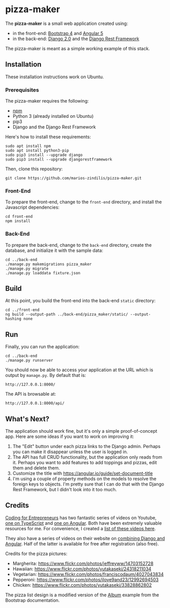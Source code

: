# pizza-maker #

The **pizza-maker** is a small web application created using:

*   in the front-end: [Bootstrap 4][1] and [Angular 5][2]
*   in the back-end: [Django 2.0][3] and the [Django Rest Framework][4]

The pizza-maker is meant as a simple working example of this stack.

## Installation ##

These installation instructions work on Ubuntu.

### Prerequisites ###

The pizza-maker requires the following:

*   [npm][5]
*   Python 3 (already installed on Ubuntu)
*   pip3
*   Django and the Django Rest Framework

Here's how to install these requirements:

```
sudo apt install npm
sudo apt install python3-pip
sudo pip3 install --upgrade django
sudo pip3 install --upgrade djangorestframework
```

Then, clone this repository:

```
git clone https://github.com/marios-zindilis/pizza-maker.git
```

### Front-End ###

To prepare the front-end, change to the `front-end` directory, and install the
Javascript dependencies:

```
cd front-end
npm install
```

### Back-End ###

To prepare the back-end, change to the `back-end` directory, create the
database, and initialize it with the sample data:

```
cd ../back-end
./manage.py makemigrations pizza_maker
./manage.py migrate
./manage.py loaddata fixture.json
```

## Build ##

At this point, you build the front-end into the back-end `static` directory:

```
cd ../front-end
ng build --output-path ../back-end/pizza_maker/static/ --output-hashing none
```

## Run ##

Finally, you can run the application:

```
cd ../back-end
./manage.py runserver
```

You should now be able to access your application at the URL which is output
by `manage.py`. By default that is:

    http://127.0.0.1:8000/

The API is browsable at:

    http://127.0.0.1:8000/api/

## What's Next? ##

The application should work fine, but it's only a simple proof-of-concept app.
Here are some ideas if you want to work on improving it:

1.  The "Edit" button under each pizza links to the Django admin. Perhaps you
    can make it disappear unless the user is logged in.
2.  The API has full CRUD functionality, but the application only reads from
    it. Perhaps you want to add features to add toppings and pizzas, edit them
    and delete them.
3.  Customize the title with https://angular.io/guide/set-document-title
4.  I'm using a couple of property methods on the models to resolve the
    foreign keys to objects. I'm pretty sure that I can do that with the
    Django Rest Framework, but I didn't look into it too much.

## Credits ##

[Coding for Entrepreneurs][7] has two fantastic series of videos on Youtube,
[one on TypeScript][8] and [one on Angular][9]. Both have been extremely
valuable resources for me. For convenience, I created a 
[list of these videos here][10].

They also have a series of videos on their website
on [combining Django and Angular][11]. Half of the latter is available for free
after registration (also free).

Credits for the pizza pictures: 

*   Margherita: https://www.flickr.com/photos/jeffreyww/14703152728
*   Hawaiian: https://www.flickr.com/photos/yutakaseki/24318211034
*   Vegetarian: https://www.flickr.com/photos/franciscodaum/4027043834
*   Pepperoni: https://www.flickr.com/photos/ilove9and23/12992694503
*   Chicken: https://www.flickr.com/photos/yutakaseki/33828862802

The pizza list design is a modified version of the [Album][6] example from the
Bootstrap documentation.

<!-- Links -->

[1]: https://getbootstrap.com/ "Bootstrap"
[2]: https://angular.io/ "Angular"
[3]: https://www.djangoproject.com/ "Django"
[4]: http://www.django-rest-framework.org/ "Django Rest Framework"
[5]: https://www.npmjs.com/ "NPM"
[6]: https://getbootstrap.com/docs/4.0/examples/album/
  "Bootstrap Documentation - Album Example"
[7]: https://www.codingforentrepreneurs.com/ "Coding for Entrepreneurs"
[8]: https://www.youtube.com/watch?v=yRQlo6ApYLw&list=PLEsfXFp6DpzQMickZgPq0Pn2uQD77UXoi
  "Coding for Entrepreneurs - Getting Started with Typescript"
[9]: https://www.youtube.com/watch?v=9wc8Gv8X49U&list=PLEsfXFp6DpzQThMU768hTZInWUqfoyTEW
  "Coding for Entrepreneurs - Try Angular 4"
[10]: https://zindilis.com/docs/angular.html 
  "Coding for Entrepreneurs - Typescript and Angular videos"
[11]: https://www.codingforentrepreneurs.com/projects/angular-django/
  "Coding for Entrepreneurs - Angular & Django"
